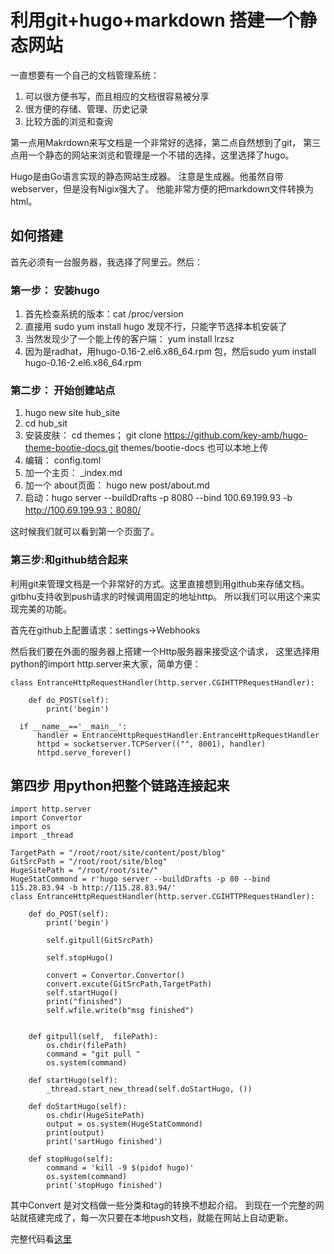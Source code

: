 

# 利用git+hugo+markdown  搭建一个静态网站

一直想要有一个自己的文档管理系统：
  1. 可以很方便书写，而且相应的文档很容易被分享
  2. 很方便的存储、管理、历史记录
  3. 比较方面的浏览和查询

第一点用Makrdown来写文档是一个非常好的选择，第二点自然想到了git，
第三点用一个静态的网站来浏览和管理是一个不错的选择，这里选择了hugo。

Hugo是由Go语言实现的静态网站生成器。 注意是生成器。他虽然自带webserver，但是没有Nigix强大了。
他能非常方便的把markdown文件转换为html。


## 如何搭建

首先必须有一台服务器，我选择了阿里云。然后：

### 第一步： 安装hugo

1. 首先检查系统的版本：cat /proc/version
2. 直接用 sudo yum install hugo 发现不行，只能字节选择本机安装了
3. 当然发现少了一个能上传的客户端： yum install lrzsz
4. 因为是radhat，用hugo-0.16-2.el6.x86_64.rpm 包，然后sudo yum install hugo-0.16-2.el6.x86_64.rpm

### 第二步： 开始创建站点

1. hugo new site  hub_site
2. cd hub_sit
3. 安装皮肤： cd themes； git clone https://github.com/key-amb/hugo-theme-bootie-docs.git themes/bootie-docs
 也可以本地上传
4. 编辑： config.toml
5. 加一个主页： _index.md
6. 加一个 about页面： hugo new post/about.md
7. 启动：hugo server --buildDrafts -p 8080 --bind 100.69.199.93 -b http://100.69.199.93：8080/

这时候我们就可以看到第一个页面了。

### 第三步:和github结合起来
利用git来管理文档是一个非常好的方式。这里直接想到用github来存储文档。gitbhu支持收到push请求的时候调用固定的地址http。
 所以我们可以用这个来实现完美的功能。

 首先在github上配置请求：settings->Webhooks

 然后我们要在外面的服务器上搭建一个Http服务器来接受这个请求， 这里选择用python的import http.server来大家，简单方便：

```
class EntranceHttpRequestHandler(http.server.CGIHTTPRequestHandler):

    def do_POST(self):
        print('begin')

  if __name__=='__main__':
      handler = EntranceHttpRequestHandler.EntranceHttpRequestHandler
      httpd = socketserver.TCPServer(("", 8001), handler)
      httpd.serve_forever()
```
## 第四步 用python把整个链路连接起来

```
import http.server
import Convertor
import os
import _thread

TargetPath = "/root/root/site/content/post/blog"
GitSrcPath = "/root/root/site/blog"
HugeSitePath = "/root/root/site/"
HugeStatCommond = r'hugo server --buildDrafts -p 80 --bind 115.28.83.94 -b http://115.28.83.94/'
class EntranceHttpRequestHandler(http.server.CGIHTTPRequestHandler):

    def do_POST(self):
        print('begin')

        self.gitpull(GitSrcPath)

        self.stopHugo()

        convert = Convertor.Convertor()
        convert.excute(GitSrcPath,TargetPath)
        self.startHugo()
        print("finished")
        self.wfile.write(b"msg finished")


    def gitpull(self,  filePath):
        os.chdir(filePath)
        command = "git pull "
        os.system(command)

    def startHugo(self):
        _thread.start_new_thread(self.doStartHugo, ())

    def doStartHugo(self):
        os.chdir(HugeSitePath)
        output = os.system(HugeStatCommond)
        print(output)
        print('sartHugo finished')

    def stopHugo(self):
        command = 'kill -9 $(pidof hugo)'
        os.system(command)
        print('stopHugo finished')

```
其中Convert 是对文档做一些分类和tag的转换不想起介绍。
到现在一个完整的网站就搭建完成了，每一次只要在本地push文档，就能在网站上自动更新。

完整代码看[这里](https://github.com/sld666666/PythonProject/tree/master/hugo_convertor)
